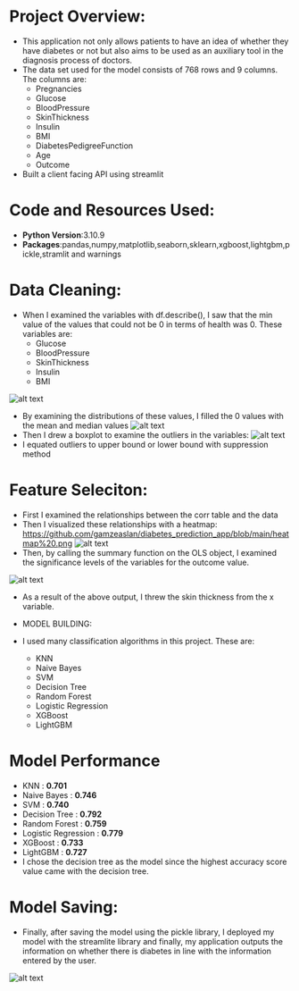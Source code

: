 # Project Overview:
* This application not only allows patients to have an idea of whether they have diabetes or not but also aims to be used as an auxiliary tool in the diagnosis process of doctors.
* The data set used for the model consists of 768 rows and 9 columns. The columns are:
	* Pregnancies
	* Glucose
	* BloodPressure
	* SkinThickness
	* Insulin
	* BMI
	* DiabetesPedigreeFunction
	* Age
	* Outcome
* Built a client facing API using streamlit

# Code and Resources Used:
* **Python Version**:3.10.9
* **Packages**:pandas,numpy,matplotlib,seaborn,sklearn,xgboost,lightgbm,pickle,stramlit and warnings

# Data Cleaning:
* When I examined the variables with df.describe(), I saw that the min value of the values that could not be 0 in terms of health was 0. These variables are:
	* Glucose
	* BloodPressure
	* SkinThickness
	* Insulin
	* BMI


![alt text](https://github.com/gamzeaslan/diabetes_prediction_app/blob/main/describe.png "Describe")
* By examining the distributions of these values, I filled the 0 values with the mean and median values
![alt text](https://github.com/gamzeaslan/diabetes_prediction_app/blob/main/hist.png "Hist Graph")
* Then I drew a boxplot to examine the outliers in the variables:
![alt text](https://github.com/gamzeaslan/diabetes_prediction_app/blob/main/outlier.png "Outlier-Boxplot")
* I equated outliers to upper bound or lower bound with suppression method

# Feature Seleciton:
* First I examined the relationships between the corr table and the data
* Then I visualized these relationships with a heatmap:
https://github.com/gamzeaslan/diabetes_prediction_app/blob/main/heatmap%20.png
![alt text](https://github.com/gamzeaslan/diabetes_prediction_app/blob/main/heatmap%20.png "Heatmap")
* Then, by calling the summary function on the OLS object, I examined the significance levels of the variables for the outcome value.

![alt text](https://github.com/gamzeaslan/diabetes_prediction_app/blob/main/summary.png "OLS summary")
* As a result of the above output, I threw the skin thickness from the x variable.

* MODEL BUILDING:
* I used many classification algorithms in this project. These are:
	* KNN
	* Naive Bayes
	* SVM
	* Decision Tree
	* Random Forest
	* Logistic Regression
	* XGBoost
	* LightGBM
# Model Performance 
* KNN : **0.701**
* Naive Bayes : **0.746**
* SVM : **0.740**
* Decision Tree : **0.792**
* Random Forest : **0.759**
* Logistic Regression : **0.779**
* XGBoost : **0.733**
* LightGBM : **0.727**
* I chose the decision tree as the model since the highest accuracy score value came with the decision tree.

# Model Saving:
* Finally, after saving the model using the pickle library, I deployed my model with the streamlite library and finally, my application outputs the information on whether there is diabetes in line with the information entered by the user.

![alt text](https://github.com/gamzeaslan/diabetes_prediction_app/blob/main/web.png "WEB")



